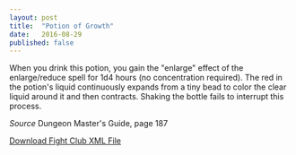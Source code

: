 ```yaml
---
layout: post
title:  "Potion of Growth"
date:   2016-08-29
published: false
---
```


When you drink this potion, you gain the "enlarge" effect of the enlarge/reduce spell for 1d4 hours (no concentration required). The red in the potion's liquid continuously expands from a tiny bead to color the clear liquid around it and then contracts. Shaking the bottle fails to interrupt this process.

_Source_ Dungeon Master's Guide, page 187

<a href="{{site.url}}/for-the-players/items/potion-of-growth.xml">Download Fight Club XML File</a>

